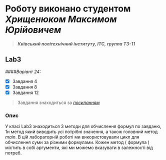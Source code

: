 # Роботу виконано студентом ***Хрищенюком Максимом Юрійовичем***
> ***Київський політехнічний інституту, ІТС, группа ТЗ-11***

## Lab3
####*Варіант 24:*
- [x] Завдання 4
- [x] Завдання 8
- [x] Завдання 12
> Завдання знаходиться за *[посиланням](https://docs.google.com/document/d/1GRte_g3o1toAUfcfi1skvtwVRcqmuOnqGfkSMj7qrII/edit)*
### Опис
У класі Lab3 знаходиться 3 методи для обчислення формул по завданю, 1н метод який виводить усі потрібні значення, а також головний метод *main*. В цій лабораторній роботі ми використовували цикл для обчислення суми за різними формулами. Кожен метод ( формула ) містить в собі аргументи, які ми можемо вказувати в залежності від потреб. 
